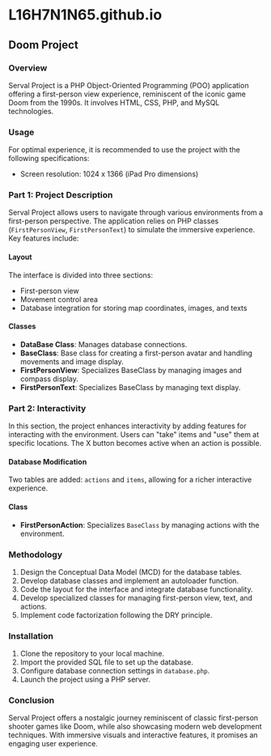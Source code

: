 # L16H7N1N65.github.io

## Doom Project

### Overview
Serval Project is a PHP Object-Oriented Programming (POO) application offering a first-person view experience, reminiscent of the iconic game Doom from the 1990s. It involves HTML, CSS, PHP, and MySQL technologies.

### Usage
For optimal experience, it is recommended to use the project with the following specifications:
- Screen resolution: 1024 x 1366 (iPad Pro dimensions)

### Part 1: Project Description
Serval Project allows users to navigate through various environments from a first-person perspective. The application relies on PHP classes (`FirstPersonView`, `FirstPersonText`) to simulate the immersive experience. Key features include:

#### Layout
The interface is divided into three sections:
- First-person view
- Movement control area
- Database integration for storing map coordinates, images, and texts

#### Classes
- **DataBase Class**: Manages database connections.
- **BaseClass**: Base class for creating a first-person avatar and handling movements and image display.
- **FirstPersonView**: Specializes BaseClass by managing images and compass display.
- **FirstPersonText**: Specializes BaseClass by managing text display.

### Part 2: Interactivity
In this section, the project enhances interactivity by adding features for interacting with the environment. Users can "take" items and "use" them at specific locations. The X button becomes active when an action is possible.

#### Database Modification
Two tables are added: `actions` and `items`, allowing for a richer interactive experience.

#### Class
- **FirstPersonAction**: Specializes `BaseClass` by managing actions with the environment.

### Methodology
1. Design the Conceptual Data Model (MCD) for the database tables.
2. Develop database classes and implement an autoloader function.
3. Code the layout for the interface and integrate database functionality.
4. Develop specialized classes for managing first-person view, text, and actions.
5. Implement code factorization following the DRY principle.

### Installation
1. Clone the repository to your local machine.
2. Import the provided SQL file to set up the database.
3. Configure database connection settings in `database.php`.
4. Launch the project using a PHP server.

### Conclusion
Serval Project offers a nostalgic journey reminiscent of classic first-person shooter games like Doom, while also showcasing modern web development techniques. With immersive visuals and interactive features, it promises an engaging user experience.
